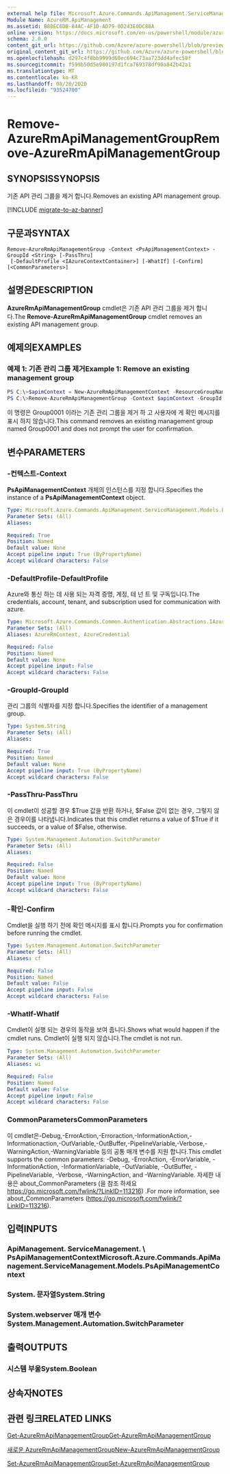 ```yaml
---
external help file: Microsoft.Azure.Commands.ApiManagement.ServiceManagement.dll-Help.xml
Module Name: AzureRM.ApiManagement
ms.assetid: B88EC6DB-84AC-4F1D-AD79-0D243E0DC88A
online version: https://docs.microsoft.com/en-us/powershell/module/azurerm.apimanagement/remove-azurermapimanagementgroup
schema: 2.0.0
content_git_url: https://github.com/Azure/azure-powershell/blob/preview/src/ResourceManager/ApiManagement/Commands.ApiManagement/help/Remove-AzureRmApiManagementGroup.md
original_content_git_url: https://github.com/Azure/azure-powershell/blob/preview/src/ResourceManager/ApiManagement/Commands.ApiManagement/help/Remove-AzureRmApiManagementGroup.md
ms.openlocfilehash: d297c4f8bb9999d60ec694c73aa723dd4afec58f
ms.sourcegitcommit: f599b50d5e980197d1fca769378df90a842b42a1
ms.translationtype: MT
ms.contentlocale: ko-KR
ms.lasthandoff: 08/20/2020
ms.locfileid: "93524700"
---
```

# <span data-ttu-id="74de4-101">Remove-AzureRmApiManagementGroup</span><span class="sxs-lookup"><span data-stu-id="74de4-101">Remove-AzureRmApiManagementGroup</span></span>

## <span data-ttu-id="74de4-102">SYNOPSIS</span><span class="sxs-lookup"><span data-stu-id="74de4-102">SYNOPSIS</span></span>
<span data-ttu-id="74de4-103">기존 API 관리 그룹을 제거 합니다.</span><span class="sxs-lookup"><span data-stu-id="74de4-103">Removes an existing API management group.</span></span>

[!INCLUDE [migrate-to-az-banner](../../includes/migrate-to-az-banner.md)]

## <span data-ttu-id="74de4-104">구문과</span><span class="sxs-lookup"><span data-stu-id="74de4-104">SYNTAX</span></span>

```
Remove-AzureRmApiManagementGroup -Context <PsApiManagementContext> -GroupId <String> [-PassThru]
 [-DefaultProfile <IAzureContextContainer>] [-WhatIf] [-Confirm] [<CommonParameters>]
```

## <span data-ttu-id="74de4-105">설명은</span><span class="sxs-lookup"><span data-stu-id="74de4-105">DESCRIPTION</span></span>
<span data-ttu-id="74de4-106">**AzureRmApiManagementGroup** cmdlet은 기존 API 관리 그룹을 제거 합니다.</span><span class="sxs-lookup"><span data-stu-id="74de4-106">The **Remove-AzureRmApiManagementGroup** cmdlet removes an existing API management group.</span></span>

## <span data-ttu-id="74de4-107">예제의</span><span class="sxs-lookup"><span data-stu-id="74de4-107">EXAMPLES</span></span>

### <span data-ttu-id="74de4-108">예제 1: 기존 관리 그룹 제거</span><span class="sxs-lookup"><span data-stu-id="74de4-108">Example 1: Remove an existing management group</span></span>
```powershell
PS C:\>$apimContext = New-AzureRmApiManagementContext -ResourceGroupName "Api-Default-WestUS" -ServiceName "contoso"
PS C:\>Remove-AzureRmApiManagementGroup -Context $apimContext -GroupId "Group0001" -Force
```

<span data-ttu-id="74de4-109">이 명령은 Group0001 이라는 기존 관리 그룹을 제거 하 고 사용자에 게 확인 메시지를 표시 하지 않습니다.</span><span class="sxs-lookup"><span data-stu-id="74de4-109">This command removes an existing management group named Group0001 and does not prompt the user for confirmation.</span></span>

## <span data-ttu-id="74de4-110">변수</span><span class="sxs-lookup"><span data-stu-id="74de4-110">PARAMETERS</span></span>

### <span data-ttu-id="74de4-111">-컨텍스트</span><span class="sxs-lookup"><span data-stu-id="74de4-111">-Context</span></span>
<span data-ttu-id="74de4-112">**PsApiManagementContext** 개체의 인스턴스를 지정 합니다.</span><span class="sxs-lookup"><span data-stu-id="74de4-112">Specifies the instance of a **PsApiManagementContext** object.</span></span>

```yaml
Type: Microsoft.Azure.Commands.ApiManagement.ServiceManagement.Models.PsApiManagementContext
Parameter Sets: (All)
Aliases:

Required: True
Position: Named
Default value: None
Accept pipeline input: True (ByPropertyName)
Accept wildcard characters: False
```

### <span data-ttu-id="74de4-113">-DefaultProfile</span><span class="sxs-lookup"><span data-stu-id="74de4-113">-DefaultProfile</span></span>
<span data-ttu-id="74de4-114">Azure와 통신 하는 데 사용 되는 자격 증명, 계정, 테 넌 트 및 구독입니다.</span><span class="sxs-lookup"><span data-stu-id="74de4-114">The credentials, account, tenant, and subscription used for communication with azure.</span></span>

```yaml
Type: Microsoft.Azure.Commands.Common.Authentication.Abstractions.IAzureContextContainer
Parameter Sets: (All)
Aliases: AzureRmContext, AzureCredential

Required: False
Position: Named
Default value: None
Accept pipeline input: False
Accept wildcard characters: False
```

### <span data-ttu-id="74de4-115">-GroupId</span><span class="sxs-lookup"><span data-stu-id="74de4-115">-GroupId</span></span>
<span data-ttu-id="74de4-116">관리 그룹의 식별자를 지정 합니다.</span><span class="sxs-lookup"><span data-stu-id="74de4-116">Specifies the identifier of a management group.</span></span>

```yaml
Type: System.String
Parameter Sets: (All)
Aliases:

Required: True
Position: Named
Default value: None
Accept pipeline input: True (ByPropertyName)
Accept wildcard characters: False
```

### <span data-ttu-id="74de4-117">-PassThru</span><span class="sxs-lookup"><span data-stu-id="74de4-117">-PassThru</span></span>
<span data-ttu-id="74de4-118">이 cmdlet이 성공할 경우 $True 값을 반환 하거나, $False 값이 없는 경우, 그렇지 않은 경우이를 나타냅니다.</span><span class="sxs-lookup"><span data-stu-id="74de4-118">Indicates that this cmdlet returns a value of $True if it succeeds, or a value of $False, otherwise.</span></span>

```yaml
Type: System.Management.Automation.SwitchParameter
Parameter Sets: (All)
Aliases:

Required: False
Position: Named
Default value: None
Accept pipeline input: True (ByPropertyName)
Accept wildcard characters: False
```

### <span data-ttu-id="74de4-119">-확인</span><span class="sxs-lookup"><span data-stu-id="74de4-119">-Confirm</span></span>
<span data-ttu-id="74de4-120">Cmdlet을 실행 하기 전에 확인 메시지를 표시 합니다.</span><span class="sxs-lookup"><span data-stu-id="74de4-120">Prompts you for confirmation before running the cmdlet.</span></span>

```yaml
Type: System.Management.Automation.SwitchParameter
Parameter Sets: (All)
Aliases: cf

Required: False
Position: Named
Default value: False
Accept pipeline input: False
Accept wildcard characters: False
```

### <span data-ttu-id="74de4-121">-WhatIf</span><span class="sxs-lookup"><span data-stu-id="74de4-121">-WhatIf</span></span>
<span data-ttu-id="74de4-122">Cmdlet이 실행 되는 경우의 동작을 보여 줍니다.</span><span class="sxs-lookup"><span data-stu-id="74de4-122">Shows what would happen if the cmdlet runs.</span></span>
<span data-ttu-id="74de4-123">Cmdlet이 실행 되지 않습니다.</span><span class="sxs-lookup"><span data-stu-id="74de4-123">The cmdlet is not run.</span></span>

```yaml
Type: System.Management.Automation.SwitchParameter
Parameter Sets: (All)
Aliases: wi

Required: False
Position: Named
Default value: False
Accept pipeline input: False
Accept wildcard characters: False
```

### <span data-ttu-id="74de4-124">CommonParameters</span><span class="sxs-lookup"><span data-stu-id="74de4-124">CommonParameters</span></span>
<span data-ttu-id="74de4-125">이 cmdlet은-Debug,-ErrorAction,-Erroraction,-InformationAction,-Informationaction,-OutVariable,-OutBuffer,-PipelineVariable,-Verbose,-WarningAction,-WarningVariable 등의 공통 매개 변수를 지원 합니다.</span><span class="sxs-lookup"><span data-stu-id="74de4-125">This cmdlet supports the common parameters: -Debug, -ErrorAction, -ErrorVariable, -InformationAction, -InformationVariable, -OutVariable, -OutBuffer, -PipelineVariable, -Verbose, -WarningAction, and -WarningVariable.</span></span> <span data-ttu-id="74de4-126">자세한 내용은 about_CommonParameters (을 참조 하세요 https://go.microsoft.com/fwlink/?LinkID=113216) .</span><span class="sxs-lookup"><span data-stu-id="74de4-126">For more information, see about_CommonParameters (https://go.microsoft.com/fwlink/?LinkID=113216).</span></span>

## <span data-ttu-id="74de4-127">입력</span><span class="sxs-lookup"><span data-stu-id="74de4-127">INPUTS</span></span>

### <span data-ttu-id="74de4-128">ApiManagement. ServiceManagement. \ PsApiManagementContext</span><span class="sxs-lookup"><span data-stu-id="74de4-128">Microsoft.Azure.Commands.ApiManagement.ServiceManagement.Models.PsApiManagementContext</span></span>

### <span data-ttu-id="74de4-129">System. 문자열</span><span class="sxs-lookup"><span data-stu-id="74de4-129">System.String</span></span>

### <span data-ttu-id="74de4-130">System.webserver 매개 변수</span><span class="sxs-lookup"><span data-stu-id="74de4-130">System.Management.Automation.SwitchParameter</span></span>

## <span data-ttu-id="74de4-131">출력</span><span class="sxs-lookup"><span data-stu-id="74de4-131">OUTPUTS</span></span>

### <span data-ttu-id="74de4-132">시스템 부울</span><span class="sxs-lookup"><span data-stu-id="74de4-132">System.Boolean</span></span>

## <span data-ttu-id="74de4-133">상속자</span><span class="sxs-lookup"><span data-stu-id="74de4-133">NOTES</span></span>

## <span data-ttu-id="74de4-134">관련 링크</span><span class="sxs-lookup"><span data-stu-id="74de4-134">RELATED LINKS</span></span>

[<span data-ttu-id="74de4-135">Get-AzureRmApiManagementGroup</span><span class="sxs-lookup"><span data-stu-id="74de4-135">Get-AzureRmApiManagementGroup</span></span>](./Get-AzureRmApiManagementGroup.md)

[<span data-ttu-id="74de4-136">새로운 AzureRmApiManagementGroup</span><span class="sxs-lookup"><span data-stu-id="74de4-136">New-AzureRmApiManagementGroup</span></span>](./New-AzureRmApiManagementGroup.md)

[<span data-ttu-id="74de4-137">Set-AzureRmApiManagementGroup</span><span class="sxs-lookup"><span data-stu-id="74de4-137">Set-AzureRmApiManagementGroup</span></span>](./Set-AzureRmApiManagementGroup.md)


